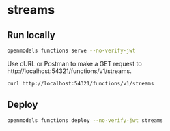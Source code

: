 # streams

## Run locally

```bash
openmodels functions serve --no-verify-jwt
```

Use cURL or Postman to make a GET request to http://localhost:54321/functions/v1/streams.

```bash
curl http://localhost:54321/functions/v1/streams
```

## Deploy

```bash
openmodels functions deploy --no-verify-jwt streams
```
